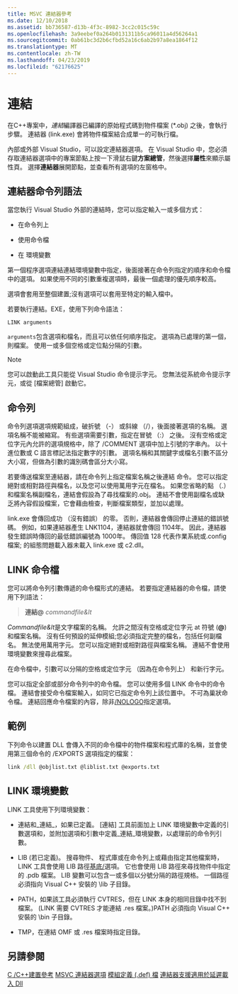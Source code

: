 ```yaml
---
title: MSVC 連結器參考
ms.date: 12/10/2018
ms.assetid: bb736587-d13b-4f3c-8982-3cc2c015c59c
ms.openlocfilehash: 3a9eebef0a264b0131311b5ca96011a4d56264a1
ms.sourcegitcommit: 0ab61bc3d2b6cfbd52a16c6ab2b97a8ea1864f12
ms.translationtype: MT
ms.contentlocale: zh-TW
ms.lasthandoff: 04/23/2019
ms.locfileid: "62176625"
---
```

# <a name="linking"></a>連結

在C++專案中，*連結*編譯器已編譯的原始程式碼到物件檔案 (*.obj) 之後，會執行步驟。 連結器 (link.exe) 會將物件檔案結合成單一的可執行檔。 

內部或外部 Visual Studio，可以設定連結器選項。 在 Visual Studio 中，您必須存取連結器選項中的專案節點上按一下滑鼠右鍵**方案總管**，然後選擇**屬性**來顯示屬性頁。 選擇**連結器**展開節點，並查看所有選項的左窗格中。 


## <a name="linker-command-line-syntax"></a>連結器命令列語法

當您執行 Visual Studio 外部的連結時，您可以指定輸入一或多個方式：

- 在命令列上

- 使用命令檔

- 在 環境變數

第一個程序選項連結連結環境變數中指定，後面接著在命令列指定的順序和命令檔中的選項。 如果使用不同的引數重複選項時，最後一個處理的優先順序較高。

選項會套用至整個建置;沒有選項可以套用至特定的輸入檔中。

若要執行連結。EXE，使用下列命令語法：

```
LINK arguments
```

`arguments`包含選項和檔名，而且可以依任何順序指定。 選項為已處理的第一個，則檔案。 使用一或多個空格或定位點分隔的引數。

> [!NOTE]
>  您可以啟動此工具只能從 Visual Studio 命令提示字元。 您無法從系統命令提示字元，或從 [檔案總管] 啟動它。

## <a name="command-line"></a>命令列

命令列選項選項規範組成，破折號 （-） 或斜線 （/），後面接著選項的名稱。 選項名稱不能被縮寫。 有些選項需要引數，指定在冒號 （:） 之後。 沒有空格或定位字元內允許的選項規格中，除了 /COMMENT 選項中加上引號的字串內。 以十進位數或 C 語言標記法指定數字的引數。 選項名稱和其關鍵字或檔名引數不區分大小寫，但做為引數的識別碼會區分大小寫。

若要傳送檔案至連結器，請在命令列上指定檔案名稱之後連結 命令。 您可以指定絕對或相對路徑與檔名，以及您可以使用萬用字元在檔名。 如果您省略的點 （.） 和檔案名稱副檔名，連結會假設為了尋找檔案的.obj。 連結不會使用副檔名或缺乏將內容假設檔案，它會藉由檢查，判斷檔案類型，並加以處理。

link.exe 會傳回成功 （沒有錯誤） 的零。  否則，連結器會傳回停止連結的錯誤號碼。  例如，如果連結器產生 LNK1104，連結器就會傳回 1104年。  因此，連結器發生錯誤時傳回的最低錯誤編號為 1000年。  傳回值 128 代表作業系統或.config 檔案; 的組態問題載入器未載入 link.exe 或 c2.dll。

## <a name="link-command-files"></a>LINK 命令檔

您可以將命令列引數傳遞的命令檔形式的連結。 若要指定連結器的命令檔，請使用下列語法：

> **連結\@**  <em>commandfile&lt</em>

*Commandfile&lt*是文字檔案的名稱。 允許之間沒有空格或定位字元 at 符號 (**\@**) 和檔案名稱。 沒有任何預設的延伸模組;您必須指定完整的檔名，包括任何副檔名。 無法使用萬用字元。 您可以指定絕對或相對路徑與檔案名稱。 連結不會使用環境變數來搜尋此檔案。

在命令檔中，引數可以分隔的空格或定位字元 （因為在命令列上） 和新行字元。

您可以指定全部或部分命令列中的命令檔。 您可以使用多個 LINK 命令中的命令檔。 連結會接受命令檔案輸入，如同它已指定命令列上該位置中。 不可為巢狀命令檔。 連結回應命令檔案的內容，除非[/NOLOGO](nologo-suppress-startup-banner-linker.md)指定選項。

## <a name="example"></a>範例

下列命令以建置 DLL 會傳入不同的命令檔中的物件檔案和程式庫的名稱，並會使用第三個命令的 /EXPORTS 選項指定的檔案：

```cmd
link /dll @objlist.txt @liblist.txt @exports.txt
```

## <a name="link-environment-variables"></a>LINK 環境變數

LINK 工具使用下列環境變數：

- 連結和\_連結\_，如果已定義。 [連結] 工具前面加上 LINK 環境變數中定義的引數選項和，並附加選項和引數中定義\_連結\_環境變數，以處理前的命令列引數。

- LIB (若已定義)。 搜尋物件、 程式庫或在命令列上或藉由指定其他檔案時，LINK 工具會使用 LIB 路徑[基底/](base-base-address.md)選項。 它也會使用 LIB 路徑來尋找物件中指定的 .pdb 檔案。 LIB 變數可以包含一或多個以分號分隔的路徑規格。 一個路徑必須指向 Visual C++ 安裝的 \lib 子目錄。

- PATH，如果該工具必須執行 CVTRES，但在 LINK 本身的相同目錄中找不到檔案。 (LINK 需要 CVTRES 才能連結 .res 檔案。)PATH 必須指向 Visual C++ 安裝的 \bin 子目錄。

- TMP，在連結 OMF 或 .res 檔案時指定目錄。

## <a name="see-also"></a>另請參閱

[C /C++建置參考](c-cpp-building-reference.md)
[MSVC 連結器選項](linker-options.md)
[模組定義 (.def) 檔](module-definition-dot-def-files.md)
[連結器支援適用於延遲載入 Dll](linker-support-for-delay-loaded-dlls.md)
